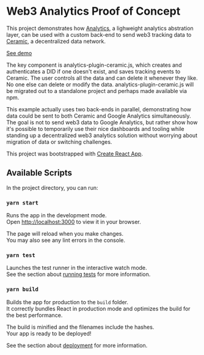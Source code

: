 # Web3 Analytics Proof of Concept

This project demonstrates how [Analytics](https://github.com/davidwells/analytics), a lighweight analytics abstration layer, can be used with a custom back-end to send web3 tracking data to [Ceramic](https://ceramic.network/), a decentralized data network.

[See demo](https://celadon-pothos-120129.netlify.app/)

The key component is analytics-plugin-ceramic.js, which creates and authenticates a DID if one doesn't exist, and saves tracking events to Ceramic. The user controls all the data and can delete it whenever they like. No one else can delete or modify the data. analytics-plugin-ceramic.js will be migrated out to a standalone project and perhaps made available via npm.

This example actually uses two back-ends in parallel, demonstrating how data could be sent to both Ceramic and Google Analytics simultaneously. The goal is not to send web3 data to Google Analytics, but rather show how it's possible to temporarily use their nice dashboards and tooling while standing up a decentralized web3 analytics solution without worrying about migration of data or switching challenges. 

This project was bootstrapped with [Create React App](https://github.com/facebook/create-react-app).

## Available Scripts

In the project directory, you can run:

### `yarn start`

Runs the app in the development mode.\
Open [http://localhost:3000](http://localhost:3000) to view it in your browser.

The page will reload when you make changes.\
You may also see any lint errors in the console.

### `yarn test`

Launches the test runner in the interactive watch mode.\
See the section about [running tests](https://facebook.github.io/create-react-app/docs/running-tests) for more information.

### `yarn build`

Builds the app for production to the `build` folder.\
It correctly bundles React in production mode and optimizes the build for the best performance.

The build is minified and the filenames include the hashes.\
Your app is ready to be deployed!

See the section about [deployment](https://facebook.github.io/create-react-app/docs/deployment) for more information.

